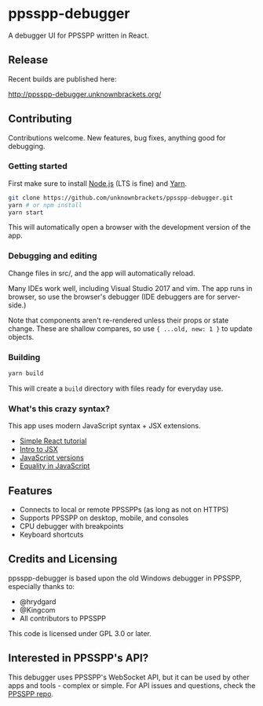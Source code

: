 ppsspp-debugger
===============

A debugger UI for PPSSPP written in React.


Release
-------

Recent builds are published here:

http://ppsspp-debugger.unknownbrackets.org/


Contributing
------------

Contributions welcome.  New features, bug fixes, anything good for debugging.

### Getting started

First make sure to install [Node.js](https://nodejs.org/) (LTS is fine) and [Yarn](https://yarnpkg.com/).

```sh
git clone https://github.com/unknownbrackets/ppsspp-debugger.git
yarn # or npm install
yarn start
```

This will automatically open a browser with the development version of the app.

### Debugging and editing

Change files in src/, and the app will automatically reload.

Many IDEs work well, including Visual Studio 2017 and vim.  The app runs in
browser, so use the browser's debugger (IDE debuggers are for server-side.)

Note that components aren't re-rendered unless their props or state change.
These are shallow compares, so use `{ ...old, new: 1 }` to update objects.

### Building

```sh
yarn build
```

This will create a `build` directory with files ready for everyday use.

### What's this crazy syntax?

This app uses modern JavaScript syntax + JSX extensions.

 * [Simple React tutorial](https://reactjs.org/tutorial/tutorial.html)
 * [Intro to JSX](https://reactjs.org/docs/introducing-jsx.html)
 * [JavaScript versions](https://developer.mozilla.org/en-US/docs/Web/JavaScript/New_in_JavaScript)
 * [Equality in JavaScript](https://developer.mozilla.org/en-US/docs/Web/JavaScript/Equality_comparisons_and_sameness)


 Features
 --------

  * Connects to local or remote PPSSPPs (as long as not on HTTPS)
  * Supports PPSSPP on desktop, mobile, and consoles
  * CPU debugger with breakpoints
  * Keyboard shortcuts


Credits and Licensing
---------------------

ppsspp-debugger is based upon the old Windows debugger in PPSSPP, especially
thanks to:

 * @hrydgard
 * @Kingcom
 * All contributors to PPSSPP

This code is licensed under GPL 3.0 or later.


Interested in PPSSPP's API?
---------------------------

This debugger uses PPSSPP's WebSocket API, but it can be used by other apps
and tools - complex or simple.  For API issues and questions, check the
[PPSSPP repo](https://github.com/hrydgard/ppsspp).
